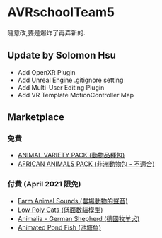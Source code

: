 # AVRschoolTeam5
隨意改,要是爆炸了再弄新的.

## Update by Solomon Hsu
* Add OpenXR Plugin
* Add Unreal Engine .gitignore setting
* Add Multi-User Editing Plugin
* Add VR Template MotionController Map 

## Marketplace
### 免費
* [ANIMAL VARIETY PACK (動物品種包)](https://www.unrealengine.com/marketplace/en-US/product/17c2d7d545674204a7644c3c0c4c58ba)
* [AFRICAN ANIMALS PACK (非洲動物包 - 不適合)](https://www.unrealengine.com/marketplace/en-US/product/african-animals-pack)
### 付費 (April 2021 限免)
* [Farm Animal Sounds (農場動物的聲音)](https://www.unrealengine.com/marketplace/en-US/product/farm-animal-sounds)
* [Low Poly Cats (低面數貓模型)](https://www.unrealengine.com/marketplace/en-US/product/lowpoly-cats)
* [Animalia - German Shepherd (德國牧羊犬)](https://www.unrealengine.com/marketplace/en-US/product/animalia-german-shepherd-m)
* [Animated Pond Fish (池塘魚)](https://www.unrealengine.com/marketplace/en-US/product/animated-pond-fish)
